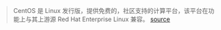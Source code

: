 > CentOS 是 Linux 发行版，提供免费的，社区支持的计算平台，该平台在功能上与其上游源 Red Hat Enterprise Linux 兼容。
[source](https://en.wikipedia.org/wiki/CentOS)
